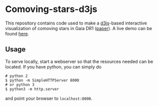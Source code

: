 # Comoving-stars-d3js

This repository contains code used to make a [d3js](https://d3js.org)-based
interactive visualization of comoving stars in Gaia DR1 ([paper](https://ui.adsabs.harvard.edu/abs/2017AJ....153..257O/abstract)).
A live demo can be found [here](https://smoh.github.io/comoving-stars-d3js/).

## Usage

To serve locally, start a webserver so that the resources needed can be
located. If you have python, you can simply do
```
# python 2
$ python -m SimpleHTTPServer 8000
# or python 3
$ python3 -m http.server
```
and point your browser to `localhost:8000`.

